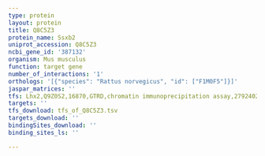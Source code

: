 ```yaml
---
type: protein
layout: protein
title: Q8C5Z3
protein_name: Ssxb2
uniprot_accession: Q8C5Z3
ncbi_gene_id: '387132'
organism: Mus musculus
function: target gene
number_of_interactions: '1'
orthologs: '[{"species": "Rattus norvegicus", "id": ["F1M0F5"]}]'
jaspar_matrices: ''
tfs: Lhx2,Q9Z0S2,16870,GTRD,chromatin immunoprecipitation assay,27924024%5Buid%5D,No
targets: ''
tfs_download: tfs_of_Q8C5Z3.tsv
targets_download: ''
bindingSites_download: ''
binding_sites_ls: ''

---
```


